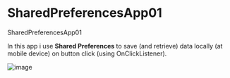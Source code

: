 # SharedPreferencesApp01
SharedPreferencesApp01

In this app i use **Shared Preferences** to save (and retrieve) data locally (at mobile device)
on button click (using OnClickListener).

![image](https://github.com/pmoschos/SharedPreferencesApp01/assets/133533759/8bd4eb04-1bbc-47f5-9c0e-8432848020a4)


